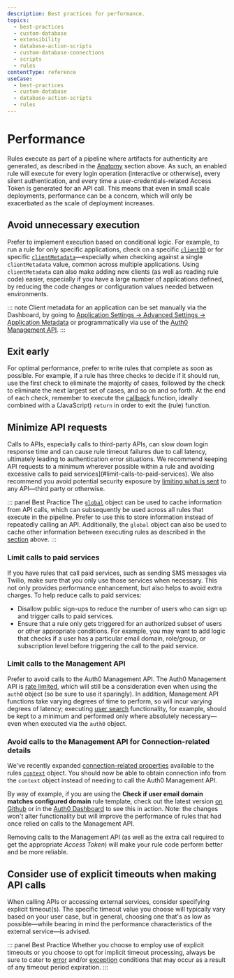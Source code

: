 ```yaml
---
description: Best practices for performance.
topics:
  - best-practices
  - custom-database
  - extensibility
  - database-action-scripts
  - custom-database-connections
  - scripts
  - rules
contentType: reference
useCase:
  - best-practices
  - custom-database
  - database-action-scripts
  - rules
---
```


# Performance

Rules execute as part of a pipeline where artifacts for authenticity are generated, as described in the [Anatomy](#anatomy) section above. As such, an enabled rule will execute for every login operation (interactive or otherwise), every silent authentication, and every time a user-credentials-related Access Token is generated for an API call. This means that even in small scale deployments, performance can be a concern, which will only be exacerbated as the scale of deployment increases.

## Avoid unnecessary execution

Prefer to implement execution based on conditional logic. For example, to run a rule for only specific applications, check on a specific [`clientID`](/rules/references/context-object) or for specific [`clientMetadata`](/rules/references/context-object)&mdash;especially when checking against a single `clientMetadata` value, common across multiple applications. Using `clientMetadata` can also make adding new clients (as well as reading rule code) easier, especially if you have a large number of applications defined, by reducing the code changes or configuration values needed between environments.

::: note
Client metadata for an application can be set manually via the Dashboard, by going to [Application Settings -> Advanced Settings -> Application Metadata](${manage_url}/#/applications/) or programmatically via use of the [Auth0 Management API](/api/management/v2#!/Clients/patch_clients_by_id).
:::

## Exit early
For optimal performance, prefer to write rules that complete as soon as possible. For example, if a rule has three checks to decide if it should run, use the first check to eliminate the majority of cases, followed by the check to eliminate the next largest set of cases, and so on and so forth. At the end of each check, remember to execute the [callback](#callback-function) function, ideally combined with a (JavaScript) `return` in order to exit the (rule) function.

## Minimize API requests
Calls to APIs, especially calls to third-party APIs, can slow down login response time and can cause rule timeout failures due to call latency, ultimately leading to authentication error situations. We recommend keeping API requests to a minimum wherever possible within a rule and avoiding excessive calls to paid services](#limit-calls-to-paid-services). We also recommend you avoid potential security exposure by [limiting what is sent](#don-t-send-entire-context-object-to-external-services) to any API&mdash;third party or otherwise.

::: panel Best Practice
The [`global`](#global-object) object can be used to cache information from API calls, which can subsequently be used across all rules that execute in the pipeline. Prefer to use this to store information instead of repeatedly calling an API. Additionally, the `global` object can also be used to cache other information between executing rules as described in the [section](#global-object) above.
:::

### Limit calls to paid services
If you have rules that call paid services, such as sending SMS messages via Twilio, make sure that you only use those services when necessary. This not only provides performance enhancement, but also helps to avoid extra charges. To help reduce calls to paid services:

* Disallow public sign-ups to reduce the number of users who can sign up and trigger calls to paid services.
* Ensure that a rule only gets triggered for an authorized subset of users or other appropriate conditions. For example, you may want to add logic that checks if a user has a particular email domain, role/group, or subscription level before triggering the call to the paid service.

### Limit calls to the Management API
Prefer to avoid calls to the Auth0 Management API. The Auth0 Management API is [rate limited](/policies/rate-limits#management-api-v2), which will still be a consideration even when using the `auth0` object (so be sure to use it sparingly). In addition, Management API functions take varying degrees of time to perform, so will incur varying degrees of latency; executing [user search](/api/management/v2#!/Users/get_users) functionality, for example, should be kept to a minimum and performed only where absolutely necessary&mdash;even when executed via the `auth0` object.

### Avoid calls to the Management API for Connection-related details

We've recently expanded [connection-related properties](/rules/references/context-object) available to the rules [`context`](#context-object) object. You should now be able to obtain connection info from the `context` object instead of needing to call the Auth0 Management API.

By way of example, if you are using the **Check if user email domain matches configured domain** rule template, check out the latest version [on Github](https://github.com/auth0/rules/blob/master/src/rules/check-domains-against-connection-aliases.js) or in the [Auth0 Dashboard](${manage_url}/#/rules/new) to see this in action. Note: the changes won't alter functionality but will improve the performance of rules that had once relied on calls to the Management API.

Removing calls to the Management API (as well as the extra call required to get the appropriate <dfn data-key="access-token">Access Token</dfn>) will make your rule code perform better and be more reliable.

## Consider use of explicit timeouts when making API calls

When calling APIs or accessing external services, consider specifying explicit timeout(s). The specific timeout value you choose will typically vary based on your user case, but in general, choosing one that's as low as possible&mdash;while bearing in mind the performance characteristics of the external service&mdash;is advised.

::: panel Best Practice
Whether you choose to employ use of explicit timeouts or you choose to opt for implicit timeout processing, always be sure to cater to [error](#error-handling) and/or [exception](#exceptions) conditions that may occur as a result of any timeout period expiration.
:::
